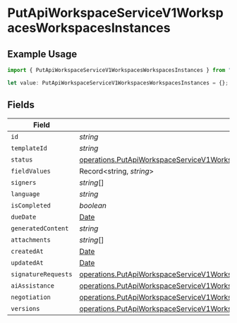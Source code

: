 # PutApiWorkspaceServiceV1WorkspacesWorkspacesInstances

## Example Usage

```typescript
import { PutApiWorkspaceServiceV1WorkspacesWorkspacesInstances } from "oppulence-backend-sdk/models/operations";

let value: PutApiWorkspaceServiceV1WorkspacesWorkspacesInstances = {};
```

## Fields

| Field                                                                                                                                                                                                    | Type                                                                                                                                                                                                     | Required                                                                                                                                                                                                 | Description                                                                                                                                                                                              |
| -------------------------------------------------------------------------------------------------------------------------------------------------------------------------------------------------------- | -------------------------------------------------------------------------------------------------------------------------------------------------------------------------------------------------------- | -------------------------------------------------------------------------------------------------------------------------------------------------------------------------------------------------------- | -------------------------------------------------------------------------------------------------------------------------------------------------------------------------------------------------------- |
| `id`                                                                                                                                                                                                     | *string*                                                                                                                                                                                                 | :heavy_minus_sign:                                                                                                                                                                                       | N/A                                                                                                                                                                                                      |
| `templateId`                                                                                                                                                                                             | *string*                                                                                                                                                                                                 | :heavy_minus_sign:                                                                                                                                                                                       | N/A                                                                                                                                                                                                      |
| `status`                                                                                                                                                                                                 | [operations.PutApiWorkspaceServiceV1WorkspacesWorkspacesResponseStatus](../../models/operations/putapiworkspaceservicev1workspacesworkspacesresponsestatus.md)                                           | :heavy_minus_sign:                                                                                                                                                                                       | N/A                                                                                                                                                                                                      |
| `fieldValues`                                                                                                                                                                                            | Record<string, *string*>                                                                                                                                                                                 | :heavy_minus_sign:                                                                                                                                                                                       | N/A                                                                                                                                                                                                      |
| `signers`                                                                                                                                                                                                | *string*[]                                                                                                                                                                                               | :heavy_minus_sign:                                                                                                                                                                                       | N/A                                                                                                                                                                                                      |
| `language`                                                                                                                                                                                               | *string*                                                                                                                                                                                                 | :heavy_minus_sign:                                                                                                                                                                                       | N/A                                                                                                                                                                                                      |
| `isCompleted`                                                                                                                                                                                            | *boolean*                                                                                                                                                                                                | :heavy_minus_sign:                                                                                                                                                                                       | N/A                                                                                                                                                                                                      |
| `dueDate`                                                                                                                                                                                                | [Date](https://developer.mozilla.org/en-US/docs/Web/JavaScript/Reference/Global_Objects/Date)                                                                                                            | :heavy_minus_sign:                                                                                                                                                                                       | N/A                                                                                                                                                                                                      |
| `generatedContent`                                                                                                                                                                                       | *string*                                                                                                                                                                                                 | :heavy_minus_sign:                                                                                                                                                                                       | N/A                                                                                                                                                                                                      |
| `attachments`                                                                                                                                                                                            | *string*[]                                                                                                                                                                                               | :heavy_minus_sign:                                                                                                                                                                                       | N/A                                                                                                                                                                                                      |
| `createdAt`                                                                                                                                                                                              | [Date](https://developer.mozilla.org/en-US/docs/Web/JavaScript/Reference/Global_Objects/Date)                                                                                                            | :heavy_minus_sign:                                                                                                                                                                                       | N/A                                                                                                                                                                                                      |
| `updatedAt`                                                                                                                                                                                              | [Date](https://developer.mozilla.org/en-US/docs/Web/JavaScript/Reference/Global_Objects/Date)                                                                                                            | :heavy_minus_sign:                                                                                                                                                                                       | N/A                                                                                                                                                                                                      |
| `signatureRequests`                                                                                                                                                                                      | [operations.PutApiWorkspaceServiceV1WorkspacesWorkspacesSignatureRequests](../../models/operations/putapiworkspaceservicev1workspacesworkspacessignaturerequests.md)[]                                   | :heavy_minus_sign:                                                                                                                                                                                       | N/A                                                                                                                                                                                                      |
| `aiAssistance`                                                                                                                                                                                           | [operations.PutApiWorkspaceServiceV1WorkspacesWorkspacesAiAssistance](../../models/operations/putapiworkspaceservicev1workspacesworkspacesaiassistance.md)[]                                             | :heavy_minus_sign:                                                                                                                                                                                       | N/A                                                                                                                                                                                                      |
| `negotiation`                                                                                                                                                                                            | [operations.PutApiWorkspaceServiceV1WorkspacesWorkspacesNegotiation](../../models/operations/putapiworkspaceservicev1workspacesworkspacesnegotiation.md)                                                 | :heavy_minus_sign:                                                                                                                                                                                       | N/A                                                                                                                                                                                                      |
| `versions`                                                                                                                                                                                               | [operations.PutApiWorkspaceServiceV1WorkspacesWorkspacesResponse200ApplicationJSONVersions](../../models/operations/putapiworkspaceservicev1workspacesworkspacesresponse200applicationjsonversions.md)[] | :heavy_minus_sign:                                                                                                                                                                                       | N/A                                                                                                                                                                                                      |